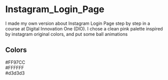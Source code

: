 # Instagram_Login_Page
I made my own version about Instagram Login Page step by step in a course at Digital Innovation One (DIO).
I chose a clean pink palette inspired by instagram original colors, and put some ball animations
<br>

## Colors
#FF97CC
<br>
#FFFFFF
<br>
#d3d3d3
<br>
